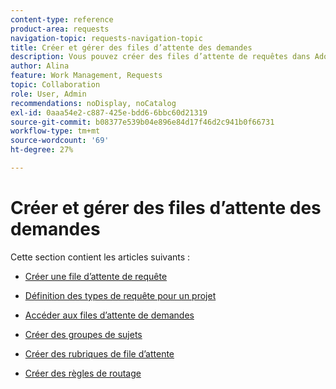 ```yaml
---
content-type: reference
product-area: requests
navigation-topic: requests-navigation-topic
title: Créer et gérer des files d’attente des demandes
description: Vous pouvez créer des files d’attente de requêtes dans Adobe Workfront pour capturer le travail non planifié de votre entreprise. Les articles suivants décrivent comment configurer des projets pour qu’ils fonctionnent comme des files d’attente de requêtes.
author: Alina
feature: Work Management, Requests
topic: Collaboration
role: User, Admin
recommendations: noDisplay, noCatalog
exl-id: 0aaa54e2-c887-425e-bdd6-6bbc60d21319
source-git-commit: b08377e539b04e896e84d17f46d2c941b0f66731
workflow-type: tm+mt
source-wordcount: '69'
ht-degree: 27%

---
```


# Créer et gérer des files d’attente des demandes

Cette section contient les articles suivants :

* [Créer une file d’attente de requête](../../../manage-work/requests/create-and-manage-request-queues/create-request-queue.md)
* [Définition des types de requête pour un projet](../../../manage-work/requests/create-and-manage-request-queues/define-request-types-for-project.md)
* [Accéder aux files d’attente de demandes](../../../manage-work/requests/create-and-manage-request-queues/provide-access-to-request-queues.md)
* [Créer des groupes de sujets](../../../manage-work/requests/create-and-manage-request-queues/create-topic-groups.md)
* [Créer des rubriques de file d’attente](../../../manage-work/requests/create-and-manage-request-queues/create-queue-topics.md)
* [Créer des règles de routage](../../../manage-work/requests/create-and-manage-request-queues/create-routing-rules.md)

  <!--
  <li><a href="../../../manage-work/requests/create-and-manage-request-queues/queue-details-tab-overview.md" class="MCXref xref" xrefformat="{para}">Overview of the Queue Details tab in a project</a> </li>
  -->
